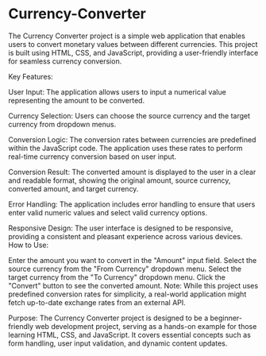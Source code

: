 # Currency-Converter
The Currency Converter project is a simple web application that enables users to convert monetary values between different currencies. This project is built using HTML, CSS, and JavaScript, providing a user-friendly interface for seamless currency conversion.

Key Features:

User Input:
The application allows users to input a numerical value representing the amount to be converted.

Currency Selection:
Users can choose the source currency and the target currency from dropdown menus.

Conversion Logic:
The conversion rates between currencies are predefined within the JavaScript code. The application uses these rates to perform real-time currency conversion based on user input.

Conversion Result:
The converted amount is displayed to the user in a clear and readable format, showing the original amount, source currency, converted amount, and target currency.

Error Handling:
The application includes error handling to ensure that users enter valid numeric values and select valid currency options.

Responsive Design:
The user interface is designed to be responsive, providing a consistent and pleasant experience across various devices.
How to Use:

Enter the amount you want to convert in the "Amount" input field.
Select the source currency from the "From Currency" dropdown menu.
Select the target currency from the "To Currency" dropdown menu.
Click the "Convert" button to see the converted amount.
Note: While this project uses predefined conversion rates for simplicity, a real-world application might fetch up-to-date exchange rates from an external API.

Purpose:
The Currency Converter project is designed to be a beginner-friendly web development project, serving as a hands-on example for those learning HTML, CSS, and JavaScript. It covers essential concepts such as form handling, user input validation, and dynamic content updates.
